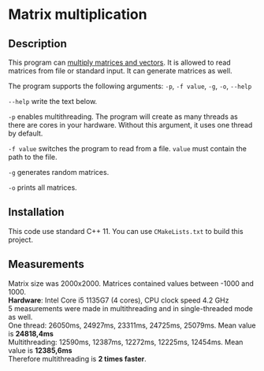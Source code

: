 # Matrix multiplication

## Description
This program can [multiply matrices and vectors](https://en.wikipedia.org/wiki/Matrix_multiplication). It is allowed to read matrices from file or standard input. It can generate matrices as well. 

The program supports the following arguments: `-p`, `-f value`, `-g`, `-o`, `--help`

`--help` write the text below.

`-p` enables multithreading. The program will create as many threads as there are cores in your hardware. Without this argument, it uses one thread by default.

`-f value` switches the program to read from a file. `value` must contain the path to the file. 

`-g` generates random matrices.

`-o` prints all matrices.

## Installation
This code use standard C++ 11. You can use `CMakeLists.txt` to build this project.

## Measurements
Matrix size was 2000x2000. Matrices contained values between -1000 and 1000.  
**Hardware**: Intel Core i5 1135G7 (4 cores), CPU clock speed 4.2 GHz  
5 measurements were made in multithreading and in single-threaded mode as well.  
One thread: 26050ms, 24927ms, 23311ms, 24725ms, 25079ms. Mean value is **24818,4ms**  
Multithreading: 12590ms, 12387ms, 12272ms, 12225ms, 12454ms. Mean value is **12385,6ms**  
Therefore multithreading is **2 times faster**.

